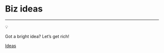 # Biz ideas

---

<aside>
💡

Got a bright idea? Let’s get rich!

</aside>

[Ideas](Biz%20ideas%20d7b85523d183402eb54e1cff7a1fc495/Ideas%2010a6cb5a5b0280acba91ec1a7f55e29d.csv)